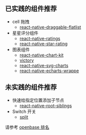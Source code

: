 ## 已实践的组件推荐
+ cell 拖拽
    + [react-native-draggable-flatlist](https://github.com/computerjazz/react-native-draggable-flatlist)
+ 星星评分组件
    + [react-native-ratings](https://github.com/Monte9/react-native-ratings)
    + [react-native-star-rating](https://github.com/djchie/react-native-star-rating)
+ 图表组件
    + [react-native-chart-kit](https://github.com/indiespirit/react-native-chart-kit)
    + [victory](https://github.com/FormidableLabs/victory)
    + [react-native-svg-charts](https://github.com/JesperLekland/react-native-svg-charts)
    + [react-native-echarts-wrappe](https://github.com/tomLadder/react-native-echarts-wrapper)


## 未实践的组件推荐
+ 快速给指定位置添加子节点
    + [react-native-root-siblings](https://github.com/magicismight/react-native-root-siblings)
+ Switch 开关
    + [split](https://help.split.io/hc/en-us/articles/4406066357901-React-Native-SDK)
    
请参考 [openbase 排名](https://openbase.com/categories/js-react-native)


